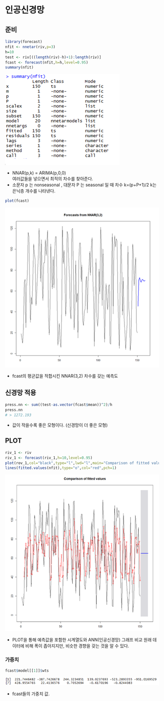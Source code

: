 # 인공신경망

## 준비
```r
library(forecast)
nfit <- nnetar(riv,p=3)
h=10
test <- riv[((length(riv)-h)+1):length(riv)]
fcast <- forecast(nfit,h=h,level=0.95)
summary(nfit)
```
![jpg](./img/summary_nfit.PNG)   
- NNAR(p,k) = ARIMA(p,0,0)   
여러값들을 넣으면서 최적의 차수를 찾아준다.
- 소문자 p 는 nonseasonal , 대문자 P 는 seasonal 일 때 차수 k=(p+P+1)/2  k는 은닉층 개수를 나타낸다.
```r
plot(fcast)
```
![jpg](./img/Forecasts_from_NNAR(3,2).PNG)   
- fcast의 평균값을 적합시킨 NNAR(3,2) 차수를 갖는 예측도

## 신경망 적용
```r
press.nn <- sum((test-as.vector(fcast$mean))^2)/h
press.nn
# > 1272.193
```
- 값이 작을수록 좋은 모형이다. (신경망이 더 좋은 모형)

## PLOT
```r
riv_1 <- riv
riv_1 <- forecast(riv_1,h=10,level=0.95)
plot(rov_1,col="black",type="l",lwd="l",main="Comparison of fitted values")
lines(fitted.values(nfit),type="o",col="red",pch=1)
```
![jpg](./img/Comparison_of_fitted_values.PNG)   
- PLOT을 통해 예측값을 포함한 시계열도와 ANN(인공신경망) 그래프 비교
원래 데이터에 비해 폭이 좁아지지만, 비슷한 경향을 갖는 것을 알 수 있다.

### 가중치
```r
fcast$model[[1]]$wts
```
![jpg](./img/fcast_model.PNG)
- fcast들의 가중치 값.